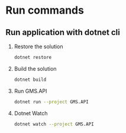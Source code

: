 # Run commands

## Run application with dotnet cli

1. Restore the solution

    ```bash
    dotnet restore
    ```

2. Build the solution

    ```bash
    dotnet build
    ```

3. Run GMS.API

    ```bash
    dotnet run --project GMS.API
    ```

4. Dotnet Watch
    
    ```bash
    dotnet watch --project GMS.API
    ```
